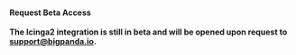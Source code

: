 <!-- docs-only-start -->

#### Request Beta Access

__The Icinga2 integration is still in beta and will be opened upon request to support@bigpanda.io.__

<!-- section-separator -->

<!-- docs-only-end -->
